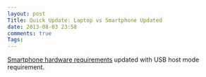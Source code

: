 ```yaml
---
layout: post
Title: Quick Update: Laptop vs Smartphone Updated
date: 2013-08-03 23:58
comments: true
Tags:
---
```


[Smartphone hardware requirements](/blog/2013/08/01/laptop-vs-smartphone-part-one/)
updated with USB host mode requirement.

